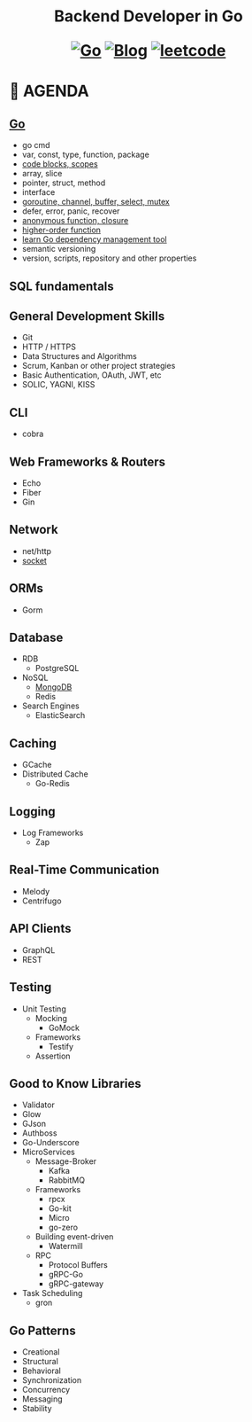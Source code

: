 <h1 align="center"> Backend Developer in Go

<p align="center">
  <a href="#Go"><img src="https://img.shields.io/badge/language-Go-blue.svg" alt="Go"></a>
  <a href="https://regy.dev"><img src="https://img.shields.io/badge/Blog-ReGY's Inspiration-critical.svg" alt="Blog"></a>
  <a href="https://github.com/ReGYChang/LeetCode"><img src="https://img.shields.io/badge/algo-leetcode-brightgreen.svg" alt="leetcode"></a>
</p>

# :penguin: AGENDA 
## [Go](go/README.md)
- go cmd
- var, const, type, function, package
- [code blocks, scopes](go/code_blocks_scopes.md)
- array, slice
- pointer, struct, method
- interface
- [goroutine, channel, buffer, select, mutex](go/go_channel_buffer_select_mutex.md)
- defer, error, panic, recover
- [anonymous function, closure](go/anonymouse_closure.md)
- [higher-order function](go/higher_order_func.md)
- [learn Go dependency management tool](go/pkg_tools.md)
- semantic versioning
- version, scripts, repository and other properties

## SQL fundamentals
## General Development Skills
  - Git
  - HTTP / HTTPS
  - Data Structures and Algorithms
  - Scrum, Kanban or other project strategies
  - Basic Authentication, OAuth, JWT, etc
  - SOLIC, YAGNI, KISS
## CLI
  - cobra
## Web Frameworks & Routers
  - Echo
  - Fiber
  - Gin
## Network
  - net/http
  - [socket](network/socket.md)
## ORMs
  - Gorm
## Database
  - RDB
      - PostgreSQL
  - NoSQL
      - [MongoDB](database/mongodb.md)
      - Redis
  - Search Engines
      - ElasticSearch
## Caching
  - GCache
  - Distributed Cache
      - Go-Redis
## Logging
  - Log Frameworks
      - Zap
## Real-Time Communication
  - Melody
  - Centrifugo
## API Clients
  - GraphQL
  - REST
## Testing
  - Unit Testing
      - Mocking
          - GoMock
      - Frameworks
          - Testify
      - Assertion
## Good to Know Libraries
  - Validator
  - Glow
  - GJson
  - Authboss
  - Go-Underscore
  - MicroServices
      - Message-Broker
          - Kafka
          - RabbitMQ
      - Frameworks
          - rpcx
          - Go-kit
          - Micro
          - go-zero
      - Building event-driven
          - Watermill
      - RPC
          - Protocol Buffers
          - gRPC-Go
          - gRPC-gateway
  - Task Scheduling
      - gron
## Go Patterns
  - Creational
  - Structural
  - Behavioral
  - Synchronization
  - Concurrency
  - Messaging
  - Stability
